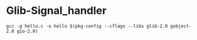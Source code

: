 # Glib-Signal_handler

`gcc -g hello.c -o hello $(pkg-config --cflags --libs glib-2.0 gobject-2.0 gio-2.0)`
